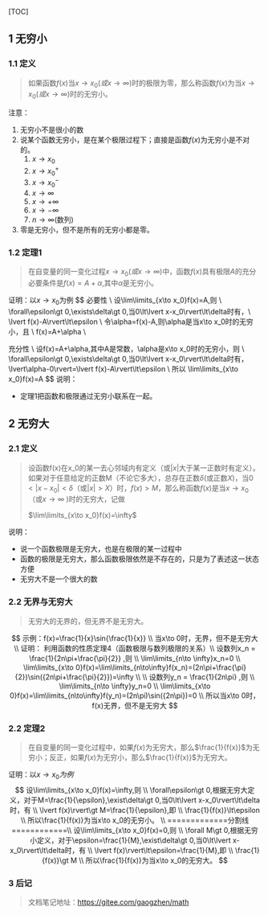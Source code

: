 [TOC]



## 1 无穷小

### 1.1 定义

> 如果函数$f(x)$当$x\to x_0(或x\rightarrow \infty)$时的极限为零，那么称函数$f(x)$为当$x\to x_0(或x\rightarrow \infty)$时的无穷小。

注意：

1. 无穷小不是很小的数
2. 说某个函数无穷小，是在某个极限过程下；直接是函数$f(x)$为无穷小是不对的。
   1. $x\to x_0$
   2. $x\to x_0^+$
   3. $x\to x_0^-$
   4. $x\to \infty$
   5. $x\to +\infty$
   6. $x\to -\infty$
   7. $n\to \infty$(数列)
3. 零是无穷小，但不是所有的无穷小都是零。



### 1.2 定理1

>在自变量的同一变化过程$x\to x_0(或x\rightarrow \infty)$中，函数$f(x)$具有极限$A$的充分必要条件是$f(x)=A+\alpha$,其中$\alpha$是无穷小。

证明：以$x\to x_0$为例
$$
必要性 \\
设\lim\limits_{x\to x_0}f(x)=A,则 \\
\forall\epsilon\gt 0,\exists\delta\gt 0,当0\lt\lvert x-x_0\rvert\lt\delta时有，\\
\lvert f(x)-A\rvert\lt\epsilon \\
令\alpha=f(x)-A,则\alpha是当x\to x_0时的无穷小，且 \\
f(x)=A+\alpha \\

充分性 \\
设f(x)=A+\alpha,其中A是常数，\alpha是x\to x_0时的无穷小，则 \\
\forall\epsilon\gt 0,\exists\delta\gt 0,当0\lt\lvert x-x_0\rvert\lt\delta时有，
\lvert\alpha-0\rvert=\lvert f(x)-A\rvert\lt\epsilon \\
所以 \lim\limits_{x\to x_0}f(x)=A
$$
说明：

+ 定理1把函数和极限通过无穷小联系在一起。



## 2 无穷大

### 2.1 定义

> 设函数f(x)在x_0的某一去心邻域内有定义（或$\lvert x\rvert$大于某一正数时有定义）。如果对于任意给定的正数M（不论它多大），总存在正数$\delta$(或正数$X$)，当$0\lt\lvert x-x_0\rvert\lt\delta$（或$\lvert x\rvert\gt X$）时，$f(x)\gt M$，那么称函数$f(x)$是当$x\to x_0$（或$x\to \infty$ )时的无穷大，记做 
>
> $\lim\limits_{x\to x_0}f(x)=\infty$

说明：

+ 说一个函数极限是无穷大，也是在极限的某一过程中
+ 函数的极限是无穷大，那么函数极限依然是不存在的，只是为了表述这一状态方便
+ 无穷大不是一个很大的数

### 2.2 无界与无穷大

> 无穷大的无界的，但无界不是无穷大。

$$
示例：f(x)=\frac{1}{x}\sin{\frac{1}{x}} \\
当x\to 0时，无界，但不是无穷大 \\
证明： 利用函数的性质定理4（函数极限与数列极限的关系）\\
设数列x_n = \frac{1}{2n\pi+\frac{\pi}{2}} ,则 \\
\lim\limits_{n\to \infty}x_n=0 \\
\lim\limits_{x\to 0}f(x)=\lim\limits_{n\to\infty}f(x_n)=(2n\pi+\frac{\pi}{2})\sin({2n\pi+\frac{\pi}{2}})=\infty \\
\\
设数列y_n = \frac{1}{2n\pi} ,则 \\
\lim\limits_{n\to \infty}y_n=0 \\
\lim\limits_{x\to 0}f(x)=\lim\limits_{n\to\infty}f(y_n)=(2n\pi)\sin({2n\pi})=0 \\
所以当x\to 0时，f(x)无界，但不是无穷大
$$



### 2.2 定理2

> 在自变量的同一变化过程中，如果$f(x)$为无穷大，那么$\frac{1}{f(x)}$为无穷小；反正，如果$f(x)$为无穷小，那么$\frac{1}{f(x)}$为无穷大。

证明：以$x\to x_0 为例$
$$
设\lim\limits_{x\to x_0}f(x)=\infty,则 \\
\forall\epsilon\gt 0,根据无穷大定义，对于M=\frac{1}{\epsilon},\exist\delta\gt 0,当0\lt\lvert x-x_0\rvert\lt\delta时，有 \\
\lvert f(x)\rvert\gt M=\frac{1}{\epsilon},即 \\
\frac{1}{f(x)}\lt\epsilon \\
所以\frac{1}{f(x)}为当x\to x_0的无穷小。 \\
=============分割线============\\
设\lim\limits_{x\to x_0}f(x)=0,则 \\
\forall M\gt 0,根据无穷小定义，对于\epsilon=\frac{1}{M},\exist\delta\gt 0,当0\lt\lvert x-x_0\rvert\lt\delta时，有 \\
\lvert f(x)\rvert\lt\epsilon=\frac{1}{M},即 \\
\frac{1}{f(x)}\gt M \\
所以\frac{1}{f(x)}为当x\to x_0的无穷大。
$$


### 3 后记

> 文档笔记地址：https://gitee.com/gaogzhen/math
